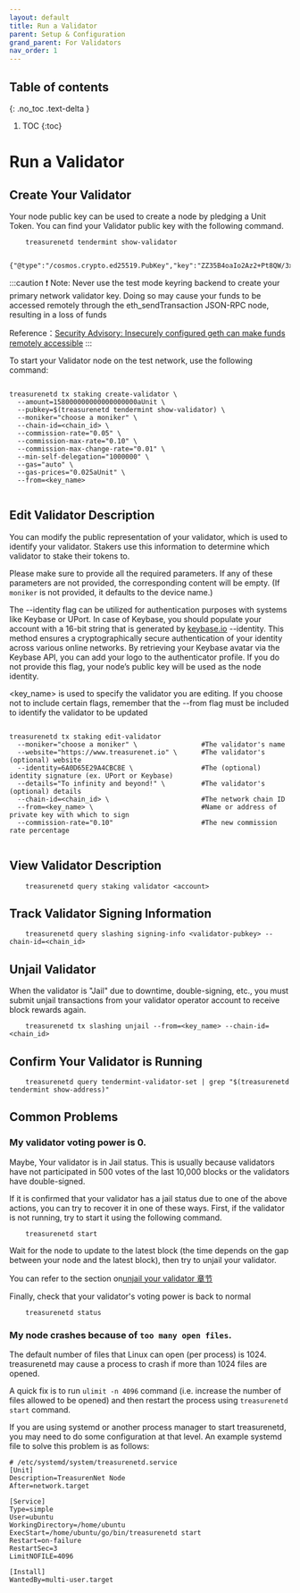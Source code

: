 ```yaml
---
layout: default
title: Run a Validator
parent: Setup & Configuration
grand_parent: For Validators
nav_order: 1
---
```


## Table of contents
{: .no_toc .text-delta }

1. TOC
{:toc}



# Run a Validator

## Create Your Validator

Your node public key can be used to create a node by pledging a Unit Token. You can find your Validator public key with the following command.

```shell
    treasurenetd tendermint show-validator

    {"@type":"/cosmos.crypto.ed25519.PubKey","key":"ZZ35B4oaIo2Az2+Pt8QW/3xIaRPRRXFKb14mmzvdjFw="}
```

:::caution
❗️ Note: Never use the test mode keyring backend to create your primary network validator key. Doing so may cause your funds to be accessed remotely through the eth_sendTransaction JSON-RPC node, resulting in a loss of funds

Reference：[Security Advisory: Insecurely configured geth can make funds remotely accessible](https://blog.ethereum.org/2015/08/29/security-alert-insecurely-configured-geth-can-make-funds-remotely-accessible)
:::

To start your Validator node on the test network, use the following command:

```shell

treasurenetd tx staking create-validator \
  --amount=158000000000000000000aUnit \
  --pubkey=$(treasurenetd tendermint show-validator) \
  --moniker="choose a moniker" \
  --chain-id=<chain_id> \
  --commission-rate="0.05" \
  --commission-max-rate="0.10" \
  --commission-max-change-rate="0.01" \
  --min-self-delegation="1000000" \
  --gas="auto" \
  --gas-prices="0.025aUnit" \
  --from=<key_name>


```

## Edit Validator Description

You can modify the public representation of your validator, which is used to identify your validator. Stakers use this information to determine which validator to stake their tokens to.

Please make sure to provide all the required parameters. If any of these parameters are not provided, the corresponding content will be empty. (If `moniker` is not provided, it defaults to the device name.)

The --identity flag can be utilized for authentication purposes with systems like Keybase or UPort. In case of Keybase, you should populate your account with a 16-bit string that is generated by [keybase.io](https://keybase.io/) --identity. This method ensures a cryptographically secure authentication of your identity across various online networks. By retrieving your Keybase avatar via the Keybase API, you can add your logo to the authenticator profile. If you do not provide this flag, your node’s public key will be used as the node identity.

<key_name> is used to specify the validator you are editing. If you choose not to include certain flags, remember that the --from flag must be included to identify the validator to be updated

```shell

treasurenetd tx staking edit-validator
  --moniker="choose a moniker" \                #The validator's name
  --website="https://www.treasurenet.io" \      #The validator's (optional) website
  --identity=6A0D65E29A4CBC8E \                 #The (optional) identity signature (ex. UPort or Keybase)
  --details="To infinity and beyond!" \         #The validator's (optional) details
  --chain-id=<chain_id> \                       #The network chain ID
  --from=<key_name> \                           #Name or address of private key with which to sign
  --commission-rate="0.10"                      #The new commission rate percentage


```

## View Validator Description

```shell
    treasurenetd query staking validator <account>
```

## Track Validator Signing Information

```shell
    treasurenetd query slashing signing-info <validator-pubkey> --chain-id=<chain_id>
```

## Unjail Validator

When the validator is "Jail" due to downtime, double-signing, etc., you must submit unjail transactions from your validator operator account to receive block rewards again.

```shell
    treasurenetd tx slashing unjail --from=<key_name> --chain-id=<chain_id>
```

## Confirm Your Validator is Running

```shell
    treasurenetd query tendermint-validator-set | grep "$(treasurenetd tendermint show-address)"
```

## Common Problems

### My validator voting power is 0.

Maybe, Your validator is in Jail status. This is usually because validators have not participated in 500 votes of the last 10,000 blocks or the validators have double-signed.

If it is confirmed that your validator has a jail status due to one of the above actions, you can try to recover it in one of these ways.
First, if the validator is not running, try to start it using the following command.

```shell
    treasurenetd start
```

Wait for the node to update to the latest block (the time depends on the gap between your node and the latest block), then try to unjail your validator.

You can refer to the section on[unjail your validator 章节](#unjail-validator)

Finally, check that your validator's voting power is back to normal

```shell
    treasurenetd status
```

### My node crashes because of `too many open files`.

The default number of files that Linux can open (per process) is 1024. treasurenetd may cause a process to crash if more than 1024 files are opened.

A quick fix is to run `ulimit -n 4096` command (i.e. increase the number of files allowed to be opened) and then restart the process using `treasurenetd start` command.

If you are using systemd or another process manager to start treasurenetd, you may need to do some configuration at that level. An example systemd file to solve this problem is as follows:

```shell
# /etc/systemd/system/treasurenetd.service
[Unit]
Description=TreasurenNet Node
After=network.target

[Service]
Type=simple
User=ubuntu
WorkingDirectory=/home/ubuntu
ExecStart=/home/ubuntu/go/bin/treasurenetd start
Restart=on-failure
RestartSec=3
LimitNOFILE=4096

[Install]
WantedBy=multi-user.target
```